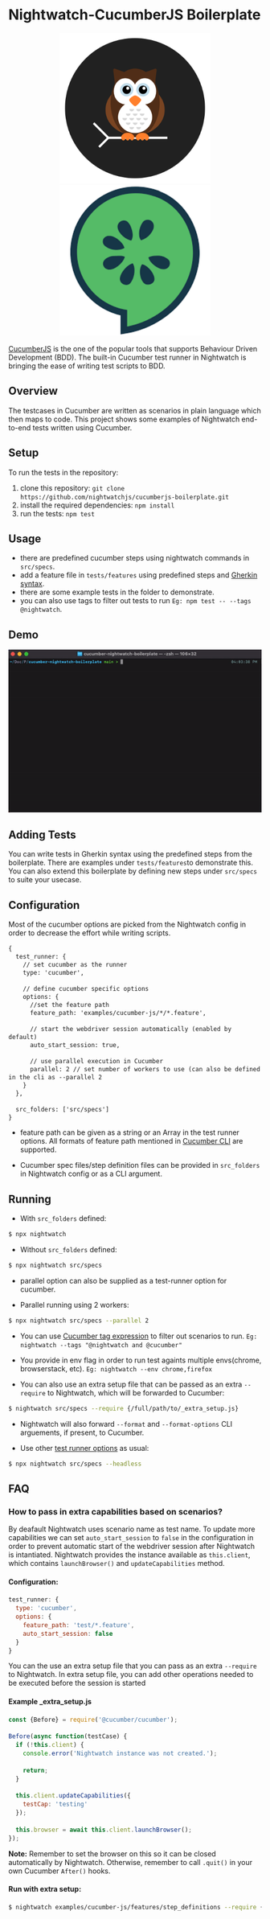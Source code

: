 # Nightwatch-CucumberJS Boilerplate

<p align="center">
  <img alt="Nightwatch.js Schematic Logo" src=".github/assets/nightwatch-logo.svg" width=300 />
  <img alt="Cucumber.js Schematic Logo" src=".github/assets/cucumber-logo.png" width=300 />
</p>

[CucumberJS](https://cucumber.io/) is the one of the popular tools that supports Behaviour Driven Development (BDD). The built-in Cucumber test runner in Nightwatch is bringing the ease of writing test scripts to BDD. 

## Overview
The testcases in Cucumber are written as scenarios in plain language which then maps to code. This project shows some examples of Nightwatch end-to-end tests written using Cucumber. 

## Setup 

To run the tests in the repository:

1. clone this repository: 
   `git clone https://github.com/nightwatchjs/cucumberjs-boilerplate.git`
2. install the required dependencies: 
   `npm install`
3. run the tests: 
   `npm test`

## Usage
- there are predefined cucumber steps using nightwatch commands in `src/specs`. 
- add a feature file in `tests/features` using predefined steps and [Gherkin syntax](https://cucumber.io/docs/gherkin/).
- there are some example tests in the folder to demonstrate.
- you can also use tags to filter out tests to run `Eg: npm test -- --tags @nightwatch`.

## Demo
![Nightwatch CucumberJS Demo](.github/assets/demo-terminal.gif)

## Adding Tests
You can write tests in Gherkin syntax using the predefined steps from the boilerplate. There are examples under `tests/features`to demonstrate this. You can also extend this boilerplate by defining new steps under `src/specs` to suite your usecase.

## Configuration 
Most of the cucumber options are picked from the Nightwatch config in order to decrease the effort while writing scripts. 

```
{
  test_runner: {
    // set cucumber as the runner
    type: 'cucumber',  
      
    // define cucumber specific options  
    options: {
      //set the feature path
      feature_path: 'examples/cucumber-js/*/*.feature',
      
      // start the webdriver session automatically (enabled by default)
      auto_start_session: true,
    
      // use parallel execution in Cucumber  
      parallel: 2 // set number of workers to use (can also be defined in the cli as --parallel 2
    }
  },
  
  src_folders: ['src/specs']
}
```

- feature path can be given as a string or an Array in the test runner options. All formats of feature path mentioned in [Cucumber CLI](https://github.com/cucumber/cucumber-js/blob/main/docs/cli.md#running-specific-features) are supported.

- Cucumber spec files/step definition files can be provided in `src_folders` in Nightwatch config or as a CLI argument.

## Running

- With `src_folders` defined:

```sh
$ npx nightwatch 
```

 - Without `src_folders` defined:

```sh
$ npx nightwatch src/specs
```
- parallel option can also be supplied as a test-runner option for cucumber. 

- Parallel running using 2 workers:
```sh
$ npx nightwatch src/specs --parallel 2 
```

- You can use [Cucumber tag expression](https://cucumber.io/docs/cucumber/api/#tag-expressions) to filter out scenarios to run. `Eg: nightwatch --tags "@nightwatch and @cucumber"`

- You provide in env flag in order to run test againts multiple envs(chrome, browserstack, etc). `Eg: nightwatch --env chrome,firefox`

- You can also use an extra setup file that can be passed as an extra `--require` to Nightwatch, which will be forwarded to Cucumber:
```sh
$ nightwatch src/specs --require {/full/path/to/_extra_setup.js}
```

- Nightwatch will also forward `--format` and `--format-options` CLI arguements, if present, to Cucumber.

- Use other [test runner options](https://nightwatchjs.org/guide/running-tests/command-line-options.html) as usual:
```sh
$ npx nightwatch src/specs --headless
```

## FAQ

### How to pass in extra capabilities based on scenarios?
By deafault Nightwatch uses scenario name as test name. To update more capabilities we can set `auto_start_session` to `false` in the configuration in order to prevent automatic start of the webdriver session after Nightwatch is intantiated. Nightwatch provides the instance available as `this.client`, which contains `launchBrowser()` and `updateCapabilities` method.

#### Configuration:
```js
test_runner: {
  type: 'cucumber',
  options: {
    feature_path: 'test/*.feature',
    auto_start_session: false
  }
}
```
You can the use an extra setup file that you can pass as an extra `--require` to Nightwatch. In extra setup file, you can add other operations needed to be executed before the session is started

#### Example _extra_setup.js

```js
const {Before} = require('@cucumber/cucumber');

Before(async function(testCase) {
  if (!this.client) {
    console.error('Nightwatch instance was not created.');

    return;
  }

  this.client.updateCapabilities({
    testCap: 'testing'
  });

  this.browser = await this.client.launchBrowser();
});
```

 **Note:** Remember to set the browser on this so it can be closed automatically by Nightwatch. Otherwise, remember to call `.quit()` in your own Cucumber `After()` hooks.
 
 #### Run with extra setup:
 ```sh
 $ nightwatch examples/cucumber-js/features/step_definitions --require {/full/path/to/_extra_setup.js}

 ```

